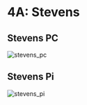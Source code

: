 # 4A: Stevens

## Stevens PC
![stevens_pc](https://user-images.githubusercontent.com/65480784/169723804-ba639b6e-4670-4f15-ace9-60b0a91dac15.JPEG)

## Stevens Pi
![stevens_pi](https://user-images.githubusercontent.com/65480784/169723810-3a3020e1-90cf-43b7-ad5c-1ee0e618b3d0.JPEG)
